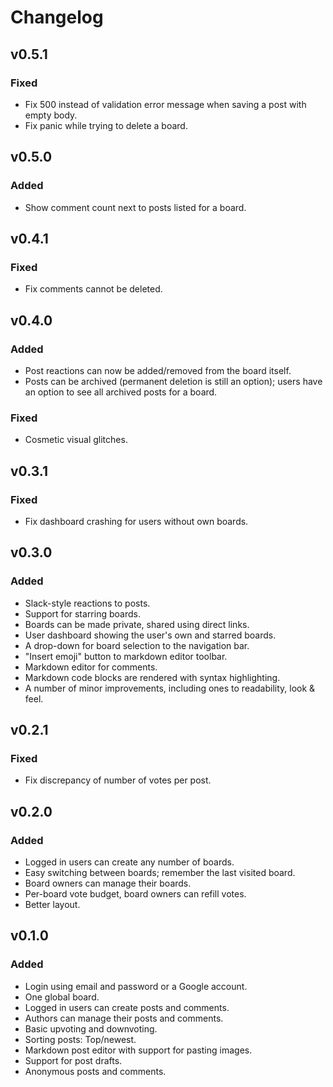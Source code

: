 # Changelog

## v0.5.1

### Fixed

- Fix 500 instead of validation error message when saving a post with empty
  body.
- Fix panic while trying to delete a board.


## v0.5.0

### Added

- Show comment count next to posts listed for a board.


## v0.4.1

### Fixed

- Fix comments cannot be deleted.


## v0.4.0

### Added

- Post reactions can now be added/removed from the board itself.
- Posts can be archived (permanent deletion is still an option); users have an
  option to see all archived posts for a board.

### Fixed

- Cosmetic visual glitches.


## v0.3.1

### Fixed

- Fix dashboard crashing for users without own boards.


## v0.3.0

### Added

- Slack-style reactions to posts.
- Support for starring boards.
- Boards can be made private, shared using direct links.
- User dashboard showing the user's own and starred boards.
- A drop-down for board selection to the navigation bar.
- "Insert emoji" button to markdown editor toolbar.
- Markdown editor for comments.
- Markdown code blocks are rendered with syntax highlighting.
- A number of minor improvements, including ones to readability, look & feel.


## v0.2.1

### Fixed

- Fix discrepancy of number of votes per post.


## v0.2.0

### Added

- Logged in users can create any number of boards.
- Easy switching between boards; remember the last visited board.
- Board owners can manage their boards.
- Per-board vote budget, board owners can refill votes.
- Better layout.


## v0.1.0

### Added

- Login using email and password or a Google account.
- One global board.
- Logged in users can create posts and comments.
- Authors can manage their posts and comments.
- Basic upvoting and downvoting.
- Sorting posts: Top/newest.
- Markdown post editor with support for pasting images.
- Support for post drafts.
- Anonymous posts and comments.
